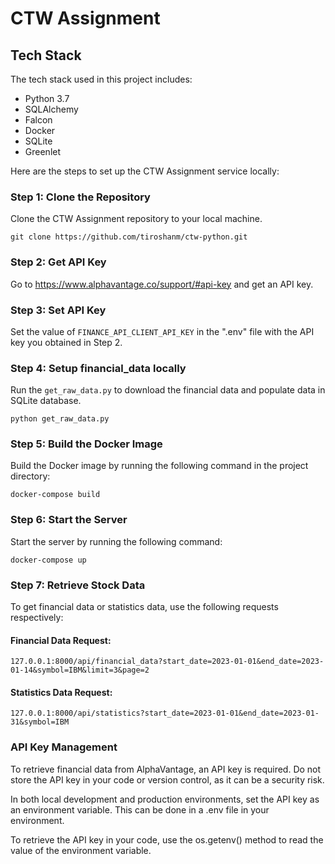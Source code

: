 # CTW Assignment

## Tech Stack

The tech stack used in this project includes:

- Python 3.7
- SQLAlchemy
- Falcon
- Docker
- SQLite
- Greenlet

Here are the steps to set up the CTW Assignment service locally:

### Step 1: Clone the Repository
Clone the CTW Assignment repository to your local machine.
```shell
git clone https://github.com/tiroshanm/ctw-python.git
```
### Step 2: Get API Key
Go to https://www.alphavantage.co/support/#api-key and get an API key.

### Step 3: Set API Key
Set the value of `FINANCE_API_CLIENT_API_KEY` in the ".env" file with the API key you obtained in Step 2.

### Step 4: Setup financial_data locally
Run the `get_raw_data.py` to download the financial data and populate data in SQLite database.
```shell
python get_raw_data.py
```

### Step 5: Build the Docker Image
Build the Docker image by running the following command in the project directory:
```shell
docker-compose build
```

### Step 6: Start the Server
Start the server by running the following command:
```shell
docker-compose up
```

### Step 7: Retrieve Stock Data
To get financial data or statistics data, use the following requests respectively:

#### Financial Data Request:
```http request
127.0.0.1:8000/api/financial_data?start_date=2023-01-01&end_date=2023-01-14&symbol=IBM&limit=3&page=2
```

#### Statistics Data Request:
```http request
127.0.0.1:8000/api/statistics?start_date=2023-01-01&end_date=2023-01-31&symbol=IBM
```

### API Key Management
To retrieve financial data from AlphaVantage, an API key is required. Do not store the API key in your code or version control, as it can be a security risk.

In both local development and production environments, set the API key as an environment variable. This can be done in a .env file in your environment.

To retrieve the API key in your code, use the os.getenv() method to read the value of the environment variable.

